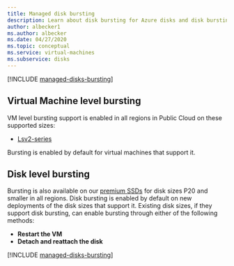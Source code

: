 ```yaml
---
title: Managed disk bursting
description: Learn about disk bursting for Azure disks and disk bursting for Azure virtual machines
author: albecker1
ms.author: albecker
ms.date: 04/27/2020
ms.topic: conceptual
ms.service: virtual-machines
ms.subservice: disks
---
```


[!INCLUDE [managed-disks-bursting](../../../includes/managed-disks-bursting.md)]

## Virtual Machine level bursting
VM level bursting support is enabled in all regions in Public Cloud on these supported sizes: 
- [Lsv2-series](../lsv2-series.md)

Bursting is enabled by default for virtual machines that support it.

## Disk level bursting
Bursting is also available on our [premium SSDs](disks-types.md#premium-ssd) for disk sizes P20 and smaller in all regions. Disk bursting is enabled by default on new deployments of the disk sizes that support it. Existing disk sizes, if they support disk bursting, can enable bursting through either of the following methods: 
- **Restart the VM** 
- **Detach and reattach the disk**


[!INCLUDE [managed-disks-bursting](../../../includes/managed-disks-bursting-2.md)]
